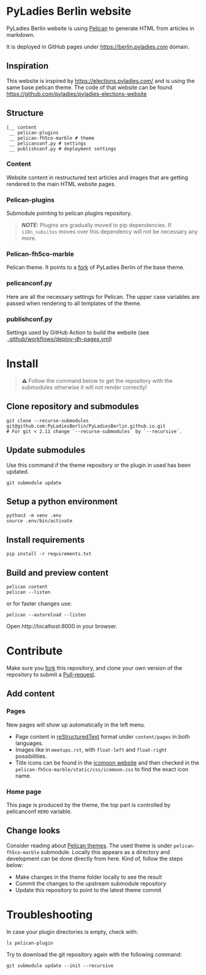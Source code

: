 # PyLadies Berlin website

PyLadies Berlin website is using
[Pelican](https://docs.getpelican.com/en/latest/index.html) to generate HTML
from articles in markdown.

It is deployed in GitHub pages under https://berlin.pyladies.com domain.

## Inspiration
This website is inspired by https://elections.pyladies.com/ and is using the
same base pelican theme. The code of that website can be found
https://github.com/pyladies/pyladies-elections-website

## Structure

    |__ content
     __ pelican-plugins
     __ pelican-fh5co-marble # theme
     __ pelicanconf.py # settings
     __ publishconf.py # deployment settings

### Content
Website content in restructured text articles and images that are getting
rendered to the main HTML website pages.

### Pelican-plugins
Submodule pointing to pelican plugins repository.

> **_NOTE:_** Plugins are gradually moved to pip dependencies. If
> `i18n_subsites` moves over this dependency will not be necessary any more.

### Pelican-fh5co-marble
Pelican theme. It points to
a [fork](https://github.com/PyLadiesBerlin/pelican-fh5co-marble) of PyLadies
Berlin of the base theme.

### pelicanconf.py
Here are all the necessary settings for Pelican. The upper case variables
are passed when rendering to all templates of the theme.

### publishconf.py

Settings used by GitHub Action  to build the website (see
.[.github/workflows/deploy-dh-pages.yml](.github/workflows/deploy-dh-pages.yml))

# Install

> :warning: Follow the command below to get the repository with the submodules otherwise it will not render correctly!


## Clone repository and submodules

    git clone --recurse-submodules git@github.com:PyLadiesBerlin/PyLadiesBerlin.github.io.git
    # For git < 2.11 change `--recurse-submodules` by `--recursive`.

## Update submodules

Use this command if the theme repository or the plugin in used has been updated.

    git submodule update

## Setup a python environment

    python3 -m venv .env
    source .env/bin/activate

## Install requirements

    pip install -r requirements.txt

## Build and preview content

    pelican content
    pelican --listen

or for faster changes use:

    pelican --autoreload --listen

Open http://localhost:8000 in your browser.

# Contribute

Make sure you [fork](https://docs.github.com/en/get-started/quickstart/fork-a-repo)
this repository, and clone your own version of the repository to submit a
[Pull-request](https://docs.github.com/en/pull-requests/collaborating-with-pull-requests/proposing-changes-to-your-work-with-pull-requests/about-pull-requests>).

## Add content

### Pages
New pages will show up automatically in the left menu.
* Page content in [reStructuredText](https://docutils.sourceforge.io/rst.html)
  format under `content/pages` in both languages.
* Images like in `meetups.rst`, with `float-left` and `float-right` possibilities.
* Title icons can be found in the [icomoon website](https://icomoon.io/#preview-free)
  and then checked in the `pelican-fh5co-marble/static/css/icomoon.css` to find
  the exact icon name.

### Home page
This page is produced by the theme, the top part is controlled by pelicanconf
`HERO` variable.

## Change looks

Consider reading about [Pelican themes](https://docs.getpelican.com/en/latest/themes.html).
The used theme is under `pelican-fh5co-marble` submodule. Locally this appears
as a directory and development can be done directly from here. Kind of, follow
the steps below:
* Make changes in the theme folder locally to see the result
* Commit the changes to the upstream submodule repository
* Update this repository to point to the latest theme commit

# Troubleshooting

In case your plugin directories is empty, check with:

    ls pelican-plugin

Try to download the git repository again with the following command:

    git submodule update --init --recursive
